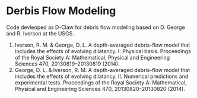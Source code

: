 # Derbis Flow Modeling

Code devleoped as D-Claw for debris flow modeling based on D. George and R. Iverson at the USGS.

1.  Iverson, R. M. & George, D. L. A depth-averaged debris-flow model that includes the effects of evolving dilatancy. I. Physical basis. Proceedings of the Royal Society A: Mathematical, Physical and Engineering Sciences 470, 20130819–20130819 (2014).
2.  George, D. L. & Iverson, R. M. A depth-averaged debris-flow model that includes the effects of evolving dilatancy. II. Numerical predictions and experimental tests. Proceedings of the Royal Society A: Mathematical, Physical and Engineering Sciences 470, 20130820–20130820 (2014).
